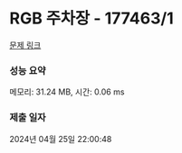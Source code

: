 # RGB 주차장 - 177463/1 

[문제 링크](https://level.goorm.io/exam/177463/rgb-%EC%A3%BC%EC%B0%A8%EC%9E%A5/quiz/1) 

### 성능 요약

메모리: 31.24 MB, 시간: 0.06 ms

### 제출 일자

2024년 04월 25일 22:00:48

